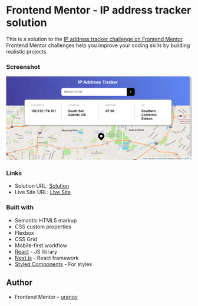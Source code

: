 # Frontend Mentor - IP address tracker solution

This is a solution to the [IP address tracker challenge on Frontend Mentor](https://www.frontendmentor.io/challenges/ip-address-tracker-I8-0yYAH0). Frontend Mentor challenges help you improve your coding skills by building realistic projects. 

### Screenshot

![](./images/screenshot.png)

### Links

- Solution URL: [Solution](https://github.com/uranov14/ip-address-tracker.git)
- Live Site URL: [Live Site](https://uranov14.github.io/ip-address-tracker/)

### Built with

- Semantic HTML5 markup
- CSS custom properties
- Flexbox
- CSS Grid
- Mobile-first workflow
- [React](https://reactjs.org/) - JS library
- [Next.js](https://nextjs.org/) - React framework
- [Styled Components](https://styled-components.com/) - For styles

## Author

- Frontend Mentor - [uranov](https://www.frontendmentor.io/profile/uranov14)
